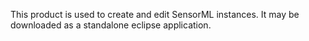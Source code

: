 This product is used to create and edit SensorML instances.  It may be downloaded as a standalone eclipse application.